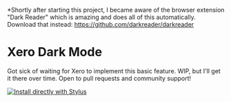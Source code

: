 *Shortly after starting this project, I became aware of the browser extension "Dark Reader" which is amazing and does all of this automatically. Download that instead: https://github.com/darkreader/darkreader

# Xero Dark Mode
Got sick of waiting for Xero to implement this basic feature. WIP, but I'll get it there over time. Open to pull requests and community support!

[![Install directly with Stylus](https://img.shields.io/badge/Install%20directly%20with-Stylus-238b8b.svg)](https://github.com/bhannawa/Xero-Dark-Mode/raw/main/xero-dark-mode.user.css)
